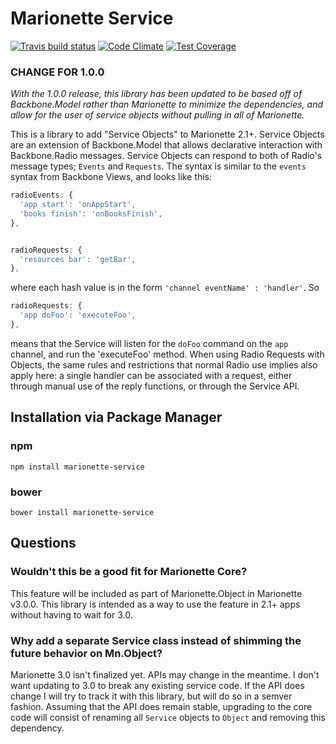 # Marionette Service
[![Travis build status](http://img.shields.io/travis/benmccormick/marionette-service.svg?style=flat)](https://travis-ci.org/benmccormick/marionette-service)
[![Code Climate](https://codeclimate.com/github/benmccormick/marionette-service/badges/gpa.svg)](https://codeclimate.com/github/benmccormick/marionette-service)
[![Test Coverage](https://codeclimate.com/github/benmccormick/marionette-service/badges/coverage.svg)](https://codeclimate.com/github/benmccormick/marionette-service)


### CHANGE FOR 1.0.0

*With the 1.0.0 release, this library has been updated to be based off of Backbone.Model rather than Marionette to minimize the dependencies, and allow for the user of service objects without pulling in all of Marionette.*


This is a library to add "Service Objects" to Marionette 2.1+.  Service Objects are an extension of Backbone.Model that
allows declarative interaction with Backbone.Radio messages. Service Objects can respond to both of Radio's message types; `Events` and `Requests`.  The syntax is similar to the `events` syntax from Backbone Views, and looks like this:

```js
radioEvents: {
  'app start': 'onAppStart',
  'books finish': 'onBooksFinish',
},


radioRequests: {
  'resources bar': 'getBar',
},
```

where each hash value is in the form `'channel eventName' : 'handler'`.  So

```js
radioRequests: {
  'app doFoo': 'executeFoo',
},
```

means that the Service will listen for the `doFoo` command on the `app` channel, and run the 'executeFoo' method.  When using Radio Requests with Objects, the same rules and restrictions that normal Radio use implies also apply here: a single handler can be associated with a request, either through manual use of the reply functions, or through the Service API.

## Installation via Package Manager

### npm

`npm install marionette-service`

### bower

`bower install marionette-service`


## Questions

### Wouldn't this be a good fit for Marionette Core?

This feature will be included as part of Marionette.Object  in Marionette v3.0.0.  This library is
intended as a way to use the feature in 2.1+ apps without having to wait for 3.0.

### Why add a separate Service class instead of shimming the future behavior on Mn.Object?

Marionette 3.0 isn't finalized yet.  APIs may change in the meantime.  I don't want updating to 3.0 to break any existing service code.  If the API does change I will try to track it with this library, but will do so in a semver fashion.  Assuming that the API does remain stable, upgrading to the core code will consist of renaming all `Service` objects to `Object` and removing this dependency.
